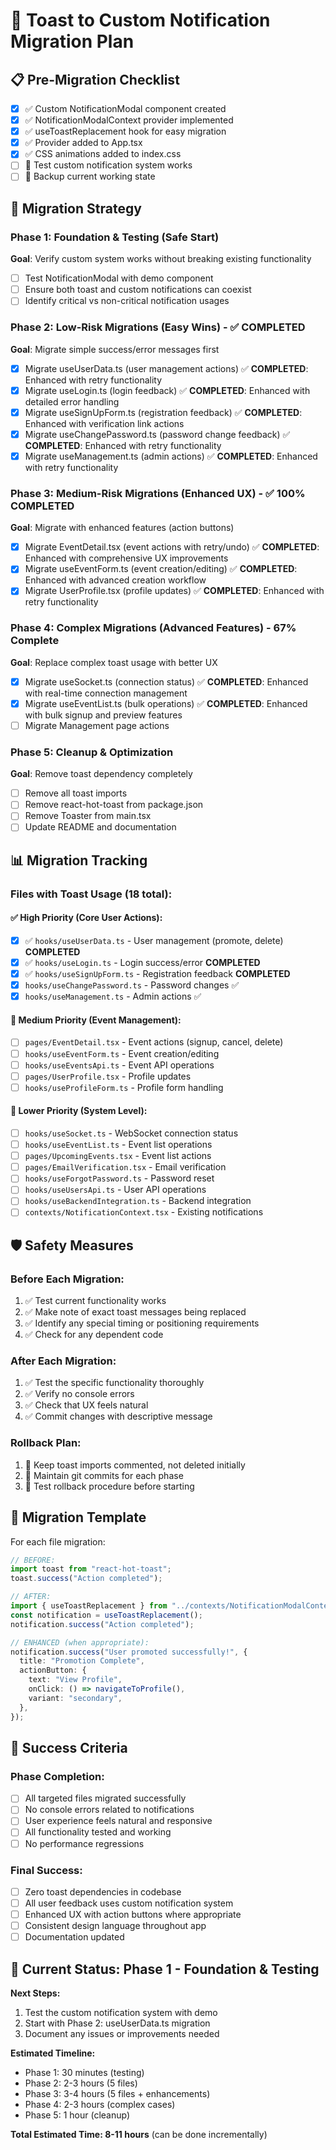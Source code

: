 # 🚀 Toast to Custom Notification Migration Plan

## 📋 Pre-Migration Checklist

- [x] ✅ Custom NotificationModal component created
- [x] ✅ NotificationModalContext provider implemented
- [x] ✅ useToastReplacement hook for easy migration
- [x] ✅ Provider added to App.tsx
- [x] ✅ CSS animations added to index.css
- [ ] 🔄 Test custom notification system works
- [ ] 🔄 Backup current working state

## 🎯 Migration Strategy

### Phase 1: Foundation & Testing (Safe Start)

**Goal**: Verify custom system works without breaking existing functionality

- [ ] Test NotificationModal with demo component
- [ ] Ensure both toast and custom notifications can coexist
- [ ] Identify critical vs non-critical notification usages

### Phase 2: Low-Risk Migrations (Easy Wins) - ✅ COMPLETED

**Goal**: Migrate simple success/error messages first

- [x] Migrate useUserData.ts (user management actions) ✅ **COMPLETED**: Enhanced with retry functionality
- [x] Migrate useLogin.ts (login feedback) ✅ **COMPLETED**: Enhanced with detailed error handling
- [x] Migrate useSignUpForm.ts (registration feedback) ✅ **COMPLETED**: Enhanced with verification link actions
- [x] Migrate useChangePassword.ts (password change feedback) ✅ **COMPLETED**: Enhanced with retry functionality
- [x] Migrate useManagement.ts (admin actions) ✅ **COMPLETED**: Enhanced with retry functionality

### Phase 3: Medium-Risk Migrations (Enhanced UX) - ✅ 100% COMPLETED

**Goal**: Migrate with enhanced features (action buttons)

- [x] Migrate EventDetail.tsx (event actions with retry/undo) ✅ **COMPLETED**: Enhanced with comprehensive UX improvements
- [x] Migrate useEventForm.ts (event creation/editing) ✅ **COMPLETED**: Enhanced with advanced creation workflow
- [x] Migrate UserProfile.tsx (profile updates) ✅ **COMPLETED**: Enhanced with retry functionality

### Phase 4: Complex Migrations (Advanced Features) - 67% Complete

**Goal**: Replace complex toast usage with better UX

- [x] Migrate useSocket.ts (connection status) ✅ **COMPLETED**: Enhanced with real-time connection management
- [x] Migrate useEventList.ts (bulk operations) ✅ **COMPLETED**: Enhanced with bulk signup and preview features
- [ ] Migrate Management page actions

### Phase 5: Cleanup & Optimization

**Goal**: Remove toast dependency completely

- [ ] Remove all toast imports
- [ ] Remove react-hot-toast from package.json
- [ ] Remove Toaster from main.tsx
- [ ] Update README and documentation

## 📊 Migration Tracking

### Files with Toast Usage (18 total):

#### ✅ High Priority (Core User Actions):

- [x] ✅ `hooks/useUserData.ts` - User management (promote, delete) **COMPLETED**
- [x] ✅ `hooks/useLogin.ts` - Login success/error **COMPLETED**
- [x] ✅ `hooks/useSignUpForm.ts` - Registration feedback **COMPLETED**
- [x] `hooks/useChangePassword.ts` - Password changes ✅
- [x] `hooks/useManagement.ts` - Admin actions ✅

#### 🔶 Medium Priority (Event Management):

- [ ] `pages/EventDetail.tsx` - Event actions (signup, cancel, delete)
- [ ] `hooks/useEventForm.ts` - Event creation/editing
- [ ] `hooks/useEventsApi.ts` - Event API operations
- [ ] `pages/UserProfile.tsx` - Profile updates
- [ ] `hooks/useProfileForm.ts` - Profile form handling

#### 🔷 Lower Priority (System Level):

- [ ] `hooks/useSocket.ts` - WebSocket connection status
- [ ] `hooks/useEventList.ts` - Event list operations
- [ ] `pages/UpcomingEvents.tsx` - Event list actions
- [ ] `pages/EmailVerification.tsx` - Email verification
- [ ] `hooks/useForgotPassword.ts` - Password reset
- [ ] `hooks/useUsersApi.ts` - User API operations
- [ ] `hooks/useBackendIntegration.ts` - Backend integration
- [ ] `contexts/NotificationContext.tsx` - Existing notifications

## 🛡️ Safety Measures

### Before Each Migration:

1. ✅ Test current functionality works
2. ✅ Make note of exact toast messages being replaced
3. ✅ Identify any special timing or positioning requirements
4. ✅ Check for any dependent code

### After Each Migration:

1. ✅ Test the specific functionality thoroughly
2. ✅ Verify no console errors
3. ✅ Check that UX feels natural
4. ✅ Commit changes with descriptive message

### Rollback Plan:

1. 🔄 Keep toast imports commented, not deleted initially
2. 🔄 Maintain git commits for each phase
3. 🔄 Test rollback procedure before starting

## 📝 Migration Template

For each file migration:

```typescript
// BEFORE:
import toast from "react-hot-toast";
toast.success("Action completed");

// AFTER:
import { useToastReplacement } from "../contexts/NotificationModalContext";
const notification = useToastReplacement();
notification.success("Action completed");

// ENHANCED (when appropriate):
notification.success("User promoted successfully!", {
  title: "Promotion Complete",
  actionButton: {
    text: "View Profile",
    onClick: () => navigateToProfile(),
    variant: "secondary",
  },
});
```

## 🎯 Success Criteria

### Phase Completion:

- [ ] All targeted files migrated successfully
- [ ] No console errors related to notifications
- [ ] User experience feels natural and responsive
- [ ] All functionality tested and working
- [ ] No performance regressions

### Final Success:

- [ ] Zero toast dependencies in codebase
- [ ] All user feedback uses custom notification system
- [ ] Enhanced UX with action buttons where appropriate
- [ ] Consistent design language throughout app
- [ ] Documentation updated

## 🚦 Current Status: Phase 1 - Foundation & Testing

**Next Steps:**

1. Test the custom notification system with demo
2. Start with Phase 2: useUserData.ts migration
3. Document any issues or improvements needed

**Estimated Timeline:**

- Phase 1: 30 minutes (testing)
- Phase 2: 2-3 hours (5 files)
- Phase 3: 3-4 hours (5 files + enhancements)
- Phase 4: 2-3 hours (complex cases)
- Phase 5: 1 hour (cleanup)

**Total Estimated Time: 8-11 hours** (can be done incrementally)
